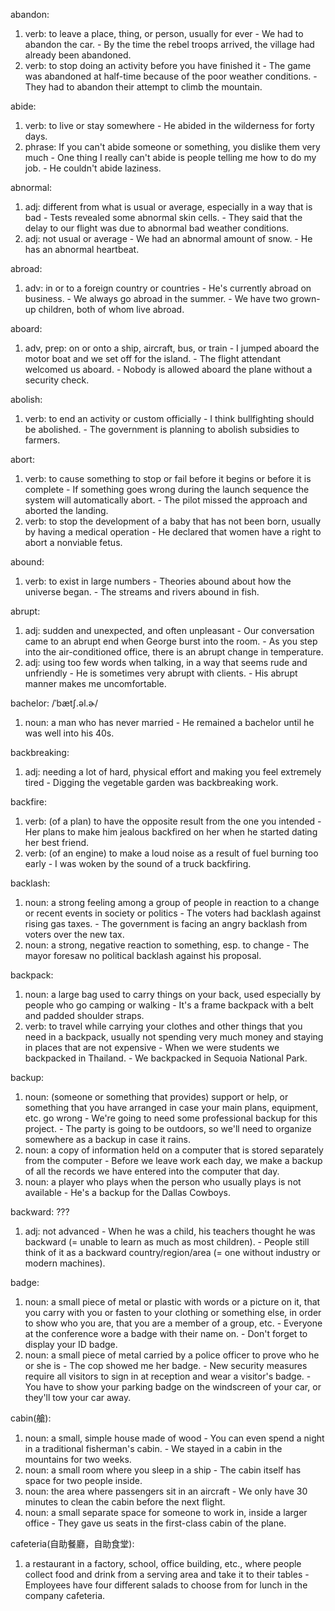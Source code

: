 abandon:
  1. verb: to leave a place, thing, or person, usually for ever
    - We had to abandon the car.
    - By the time the rebel troops arrived, the village had already been abandoned.
  2. verb: to stop doing an activity before you have finished it
    - The game was abandoned at half-time because of the poor weather conditions.
    - They had to abandon their attempt to climb the mountain.

abide:
  1. verb: to live or stay somewhere
    - He abided in the wilderness for forty days.
  2. phrase: If you can't abide someone or something, you dislike them very much
    - One thing I really can't abide is people telling me how to do my job.
    - He couldn't abide laziness.

abnormal:
  1. adj: different from what is usual or average, especially in a way that is bad
    - Tests revealed some abnormal skin cells.
    - They said that the delay to our flight was due to abnormal bad weather conditions.
  2. adj: not usual or average
    - We had an abnormal amount of snow.
    - He has an abnormal heartbeat.

abroad:
  1. adv: in or to a foreign country or countries
    - He's currently abroad on business.
    - We always go abroad in the summer.
    - We have two grown-up children, both of whom live abroad.

aboard:
  1. adv, prep: on or onto a ship, aircraft, bus, or train
    - I jumped aboard the motor boat and we set off for the island.
    - The flight attendant welcomed us aboard.
    - Nobody is allowed aboard the plane without a security check.

abolish:
  1. verb: to end an activity or custom officially
    - I think bullfighting should be abolished.
    - The government is planning to abolish subsidies to farmers.

abort:
  1. verb: to cause something to stop or fail before it begins or before it is complete
    - If something goes wrong during the launch sequence the system will automatically abort.
    - The pilot missed the approach and aborted the landing.
  2. verb: to stop the development of a baby that has not been born, usually by having a medical operation
    - He declared that women have a right to abort a nonviable fetus.

abound:
  1. verb: to exist in large numbers
    - Theories abound about how the universe began.
    - The streams and rivers abound in fish.

abrupt:
  1. adj: sudden and unexpected, and often unpleasant
    - Our conversation came to an abrupt end when George burst into the room.
    - As you step into the air-conditioned office, there is an abrupt change in temperature.
  2. adj: using too few words when talking, in a way that seems rude and unfriendly
    - He is sometimes very abrupt with clients.
    - His abrupt manner makes me uncomfortable.

bachelor: /ˈbætʃ.əl.ɚ/
  1. noun: a man who has never married
    - He remained a bachelor until he was well into his 40s.

backbreaking:
  1. adj: needing a lot of hard, physical effort and making you feel extremely tired
    - Digging the vegetable garden was backbreaking work.

backfire:
  1. verb: (of a plan) to have the opposite result from the one you intended
    - Her plans to make him jealous backfired on her when he started dating her best friend.
  2. verb: (of an engine) to make a loud noise as a result of fuel burning too early
    - I was woken by the sound of a truck backfiring.

backlash:
  1. noun: a strong feeling among a group of people in reaction to a change or recent events in society or politics
    - The voters had backlash against rising gas taxes.
    - The government is facing an angry backlash from voters over the new tax.
  2. noun: a strong, negative reaction to something, esp. to change
    - The mayor foresaw no political backlash against his proposal.

backpack:
  1. noun: a large bag used to carry things on your back, used especially by people who go camping or walking
    - It's a frame backpack with a belt and padded shoulder straps.
  2. verb: to travel while carrying your clothes and other things that you need in a backpack, usually not spending very much money and staying in places that are not expensive
    - When we were students we backpacked in Thailand.
    - We backpacked in Sequoia National Park.

backup:
  1. noun: (someone or something that provides) support or help, or something that you have arranged in case your main plans, equipment, etc. go wrong
    - We're going to need some professional backup for this project.
    - The party is going to be outdoors, so we'll need to organize somewhere as a backup in case it rains.
  2. noun: a copy of information held on a computer that is stored separately from the computer
    - Before we leave work each day, we make a backup of all the records we have entered into the computer that day.
  3. noun: a player who plays when the person who usually plays is not available
    - He's a backup for the Dallas Cowboys.

backward: ???
  1. adj: not advanced
    - When he was a child, his teachers thought he was backward (= unable to learn as much as most children).
    - People still think of it as a backward country/region/area (= one without industry or modern machines).

badge:
  1. noun: a small piece of metal or plastic with words or a picture on it, that you carry with you or fasten to your clothing or something else, in order to show who you are, that you are a member of a group, etc.
    - Everyone at the conference wore a badge with their name on.
    - Don't forget to display your ID badge.
  2. noun: a small piece of metal carried by a police officer to prove who he or she is
    - The cop showed me her badge.
    - New security measures require all visitors to sign in at reception and wear a visitor's badge.
    - You have to show your parking badge on the windscreen of your car, or they'll tow your car away.

cabin(艙):
  1. noun: a small, simple house made of wood
    - You can even spend a night in a traditional fisherman's cabin.
    - We stayed in a cabin in the mountains for two weeks.
  2. noun: a small room where you sleep in a ship
    - The cabin itself has space for two people inside.
  3. noun: the area where passengers sit in an aircraft
    - We only have 30 minutes to clean the cabin before the next flight.
  4. noun: a small separate space for someone to work in, inside a larger office
    - They gave us seats in the first-class cabin of the plane.

cafeteria(自助餐廳，自助食堂):
  1. a restaurant in a factory, school, office building, etc., where people collect food and drink from a serving area and take it to their tables
    - Employees have four different salads to choose from for lunch in the company cafeteria.
